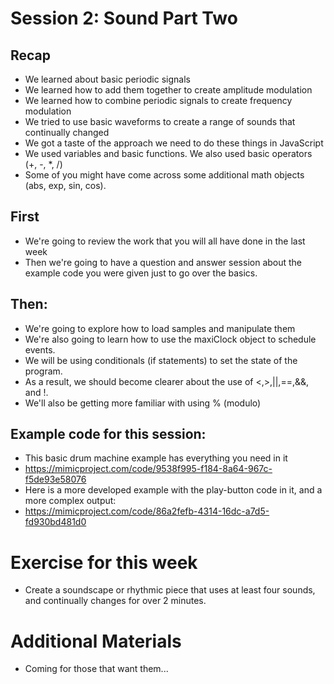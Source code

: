 # Session 2: Sound Part Two

## Recap
 - We learned about basic periodic signals
 - We learned how to add them together to create amplitude modulation
 - We learned how to combine periodic signals to create frequency modulation
 - We tried to use basic waveforms to create a range of sounds that continually changed
 - We got a taste of the approach we need to do these things in JavaScript
 - We used variables and basic functions. We also used basic operators (+, -, *, /)
 - Some of you might have come across some additional math objects (abs, exp, sin, cos). 

## First
 - We're going to review the work that you will all have done in the last week
 - Then we're going to have a question and answer session about the example code you were given just to go over the basics.

## Then:
 - We're going to explore how to load samples and manipulate them
 - We're also going to learn how to use the maxiClock object to schedule events. 
 - We will be using conditionals (if statements) to set the state of the program.
 - As a result, we should become clearer about the use of <,>,||,==,&&, and !.
 - We'll also be getting more familiar with using % (modulo)
 
 ## Example code for this session:
  - This basic drum machine example has everything you need in it
  - https://mimicproject.com/code/9538f995-f184-8a64-967c-f5de93e58076
  - Here is a more developed example with the play-button code in it, and a more complex output:
  - https://mimicproject.com/code/86a2fefb-4314-16dc-a7d5-fd930bd481d0

# Exercise for this week
 - Create a soundscape or rhythmic piece that uses at least four sounds, and continually changes for over 2 minutes. 

# Additional Materials
 - Coming for those that want them...
